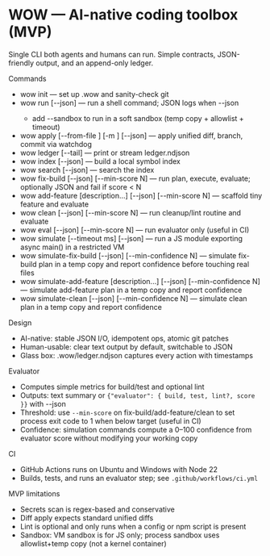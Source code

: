 # WOW — AI-native coding toolbox (MVP)

Single CLI both agents and humans can run. Simple contracts, JSON-friendly output, and an append-only ledger.

Commands
- wow init — set up .wow and sanity-check git
- wow run <cmd> [--json] — run a shell command; JSON logs when --json
	- add --sandbox to run in a soft sandbox (temp copy + allowlist + timeout)
- wow apply [--from-file <path>] [-m <msg>] [--json] — apply unified diff, branch, commit via watchdog
- wow ledger [--tail] — print or stream ledger.ndjson
 - wow index [--json] — build a local symbol index
 - wow search <query> [--json] — search the index
 - wow fix-build [--json] [--min-score N] — run plan, execute, evaluate; optionally JSON and fail if score < N
 - wow add-feature [description...] [--json] [--min-score N] — scaffold tiny feature and evaluate
 - wow clean [--json] [--min-score N] — run cleanup/lint routine and evaluate
 - wow eval [--json] [--min-score N] — run evaluator only (useful in CI)
 - wow simulate <file> [--timeout ms] [--json] — run a JS module exporting async main() in a restricted VM
 - wow simulate-fix-build [--json] [--min-confidence N] — simulate fix-build plan in a temp copy and report confidence before touching real files
 - wow simulate-add-feature [description...] [--json] [--min-confidence N] — simulate add-feature plan in a temp copy and report confidence
 - wow simulate-clean [--json] [--min-confidence N] — simulate clean plan in a temp copy and report confidence

Design
- AI-native: stable JSON I/O, idempotent ops, atomic git patches
- Human-usable: clear text output by default, switchable to JSON
- Glass box: .wow/ledger.ndjson captures every action with timestamps

Evaluator
- Computes simple metrics for build/test and optional lint
- Outputs: text summary or `{"evaluator": { build, test, lint?, score }}` with --json
- Threshold: use `--min-score` on fix-build/add-feature/clean to set process exit code to 1 when below target (useful in CI)
 - Confidence: simulation commands compute a 0–100 confidence from evaluator score without modifying your working copy

CI
- GitHub Actions runs on Ubuntu and Windows with Node 22
- Builds, tests, and runs an evaluator step; see `.github/workflows/ci.yml`

MVP limitations
- Secrets scan is regex-based and conservative
- Diff apply expects standard unified diffs
 - Lint is optional and only runs when a config or npm script is present
 - Sandbox: VM sandbox is for JS only; process sandbox uses allowlist+temp copy (not a kernel container)

